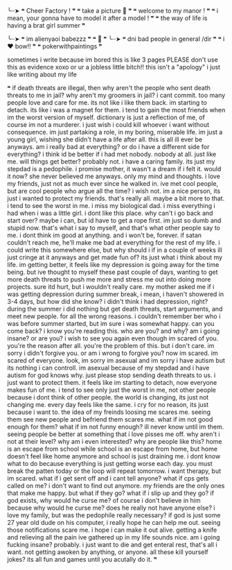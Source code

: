 ╰┈➤ ❝ Cheer Factory ! ❞
    ❝ take a picture 🎀 ❞
  ❝ welcome to my manor ! ❞
❝ i mean, your gonna have to model it after a model ! ❞
  ❝ the way of life is having a brat girl summer ❞
    
╰┈➤ ❝ im alienyaoi babezzz ❞
          ❝ 🎀 ❞
                  ╰┈➤ ❝ dni bad people in general /dir ❞
         ❝ i ❤️ bow!! ❞
❝ pokerwithpaintings ❞

sometimes i write because im bored this is like 3 pages PLEASE don't use this as evidence xoxo or ur a jobless little bitch!! this isn't a "apology" i just like writing about my life

❝ if death threats are illegal, then why aren't the people who sent death threats to me in jail? why aren't my groomers in jail? i cant commit. too many people love and care for me. its not like i like them back. im starting to detach. its like i was a magnet for them. i tend to gain the most friends when im the worst version of myself. dictionary is just a reflection of me, of course im not a murderer. i just wish i could kill whoever i want without consequence. im just partaking a role, in my boring, miserable life. im just a young girl, wishing she didn't have a life after all. this is all ill ever be anyways. am i really bad at everything? or do i have a different side for everything? i think id be better if i had met nobody. nobody at all. just like me. will things get better? probably not. i have a caring family. its just my stepdad is a pedophile. i promise mother, it wasn't a dream if i felt it. would it now? she never believed me anyways. only my mind and thoughts. i love my friends, just not as much ever since he walked in. ive met cool people, but are cool people who argue all the time? i wish not. im a nice person, its just i wanted to protect my friends. that's really all. maybe a bit more to that. i tend to see the worst in me. i miss my biological dad. i miss everything i had when i was a little girl. i dont like this place. why can't i go back and start over? maybe i can, but id have to get a rope first. im just so dumb and stupid now. that's what i say to myself, and that's what other people say to me. i dont think im good at anything. and i won't be, forever. if satan couldn't reach me, he'll make me bad at everything for the rest of my life. i could write this somewhere else, but why should i if in a couple of weeks ill just cringe at it anyways and get made fun of? its just what i think about my life. im getting better, it feels like my depression is going away for the time being. but ive thought to myself these past couple of days, wanting to get more death threats to push me more and stress me out into doing more projects. sure itd hurt, but i wouldn't really care. my mother asked me if i was getting depression during summer break, i mean, i haven't showered in 3-4 days, but how did she know? i didn't think i had depression, right? during the summer i did nothing but get death threats, start arguments, and meet new people. for all the wrong reasons. i couldn't remember ber who i was before summer started, but im sure i was somewhat happy. can you come back? i know you're reading this. who are you? and why? am i going insane? or are you? i wish to see you again even though im scared of you. you're the reason after all. you're the problem of this. but i don't care. im sorry i didn't forgive you. or am i wrong to forgive you? now im scared. im scared of everyone. look, im sorry im asexual and im sorry i have autism but its nothing i can controll. im asexual because of my stepdad and i have autism for god knows why. just please stop sending death threats to us. i just want to protect them. it feels like im starting to detach, now everyone makes fun of me. i tend to see only just the worst in me, not other people because i dont think of other people. the world is changing, its just not changing me. every day feels like the same. i cry for no reason, its just because i want to. the idea of my freinds loosing me scares me. seeing them see new people and befriend them scares me. what if im not good enough for them? what if im not funny enough? ill never know until im them. seeing people be better at something that i love pisses me off. why aren't i not at their level? why am i even interested? why are people like this? home is an escape from school while school is an escape from home, but home doesn't feel like home anymore and school is just draining me. i dont know what to do because everything is just getting worse each day. you must break the patten today or the loop will repeat tomorrow. i want therapy, but im scared. what if i get sent off and i cant tell anyone? what if cps gets called on me? i don't want to find out anymore. my friends are the only ones that make me happy. but what if they go? what if i slip up and they go? if god exists, why would he curse me? of course i don't believe in him because why would he curse me? does he really not have anyone else? i love my family, but was the pedophile really necessary? if god is just some 27 year old dude on his computer, i really hope he can help me out. seeing those notifications scare me. i hope i can make it out alive. getting a knife and relieving all the pain ive gathered up in my life sounds nice. am i going fucking insane? probably. i just want to die and get enteral rest, that's all i want. not getting awoken by anything, or anyone. all these kill yourself jokes? its all fun and games until you acutally do it. ❞
